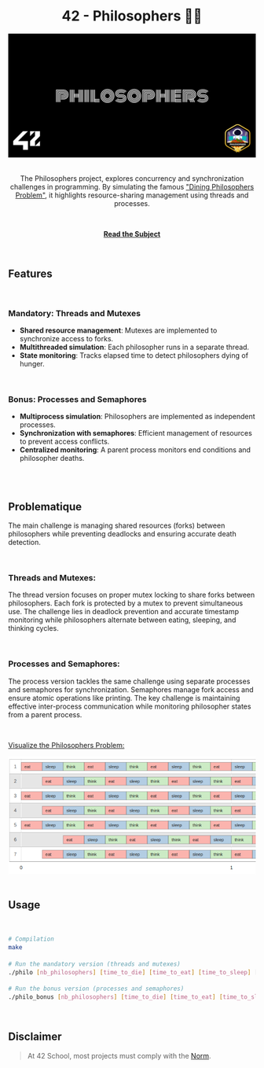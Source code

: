 <div align="center">
<h1>42 - Philosophers 💭🍴</h1>

<img src="subject/cover.png" alt="Covers" width="650" />

</br>
</br>



<p>
The Philosophers project, explores concurrency and synchronization challenges in programming.  
By simulating the famous <a href="https://en.wikipedia.org/wiki/Dining_philosophers_problem">"Dining Philosophers Problem"</a>, it highlights resource-sharing management using threads and processes.
</p>

</br>

<p><a href="https://github.com/MathysCogne/42_Philosophers/blob/main/subject/en.subject.pdf"><strong>Read the Subject</strong></a></p>


</div>

</br>

## Features

</br>

### Mandatory: Threads and Mutexes

- **Shared resource management**: Mutexes are implemented to synchronize access to forks.  
- **Multithreaded simulation**: Each philosopher runs in a separate thread.  
- **State monitoring**: Tracks elapsed time to detect philosophers dying of hunger.

</br>

### Bonus: Processes and Semaphores

- **Multiprocess simulation**: Philosophers are implemented as independent processes.  
- **Synchronization with semaphores**: Efficient management of resources to prevent access conflicts.  
- **Centralized monitoring**: A parent process monitors end conditions and philosopher deaths.

</br>


</br>

## Problematique

The main challenge is managing shared resources (forks) between philosophers while preventing deadlocks and ensuring accurate death detection.

</br>

### Threads and Mutexes:

The thread version focuses on proper mutex locking to share forks between philosophers. Each fork is protected by a mutex to prevent simultaneous use. The challenge lies in deadlock prevention and accurate timestamp monitoring while philosophers alternate between eating, sleeping, and thinking cycles.

</br>

### Processes and Semaphores:

The process version tackles the same challenge using separate processes and semaphores for synchronization. Semaphores manage fork access and ensure atomic operations like printing. The key challenge is maintaining effective inter-process communication while monitoring philosopher states from a parent process.

</br>

<a href="https://nafuka11.github.io/philosophers-visualizer/">Visualize the Philosophers Problem:</a>

<img src="subject/cover2.png" alt="Covers" width="650" />

</br>
</br>

## Usage

</br>

```bash
# Compilation
make

# Run the mandatory version (threads and mutexes)
./philo [nb_philosophers] [time_to_die] [time_to_eat] [time_to_sleep] [nb_times_each_philosopher_must_eat (optional)]

# Run the bonus version (processes and semaphores)
./philo_bonus [nb_philosophers] [time_to_die] [time_to_eat] [time_to_sleep] [nb_times_each_philosopher_must_eat (optional)]

```

</br>

## Disclaimer
> At 42 School, most projects must comply with the [Norm](https://github.com/42School/norminette/blob/master/pdf/en.norm.pdf).

</br>
